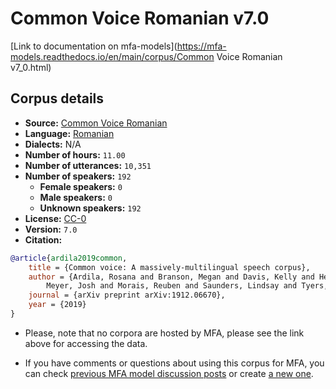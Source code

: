 
# Common Voice Romanian v7.0

[Link to documentation on mfa-models](https://mfa-models.readthedocs.io/en/main/corpus/Common Voice Romanian v7_0.html)

## Corpus details

- **Source:** [Common Voice Romanian](https://voice.mozilla.org/en/datasets)
- **Language:** [Romanian](https://en.wikipedia.org/wiki/Romanian_language)
- **Dialects:** N/A
- **Number of hours:** `11.00`
- **Number of utterances:** `10,351`
- **Number of speakers:** `192`
  - **Female speakers:** `0`
  - **Male speakers:** `0`
  - **Unknown speakers:** `192`
- **License:** [CC-0](https://creativecommons.org/publicdomain/zero/1.0/)
- **Version:** `7.0`
- **Citation:**
```bibtex
@article{ardila2019common,
	title = {Common voice: A massively-multilingual speech corpus},
	author = {Ardila, Rosana and Branson, Megan and Davis, Kelly and Henretty, Michael and Kohler, Michael and
		Meyer, Josh and Morais, Reuben and Saunders, Lindsay and Tyers, Francis M and Weber, Gregor},
	journal = {arXiv preprint arXiv:1912.06670},
	year = {2019}
}
```

- Please, note that no corpora are hosted by MFA, please see the link above for accessing the data.

- If you have comments or questions about using this corpus for MFA, you can check [previous MFA model discussion posts](https://github.com/MontrealCorpusTools/mfa-models/discussions?discussions_q=Common+Voice+Romanian+v7.0) or create [a new one](https://github.com/MontrealCorpusTools/mfa-models/discussions/new).
